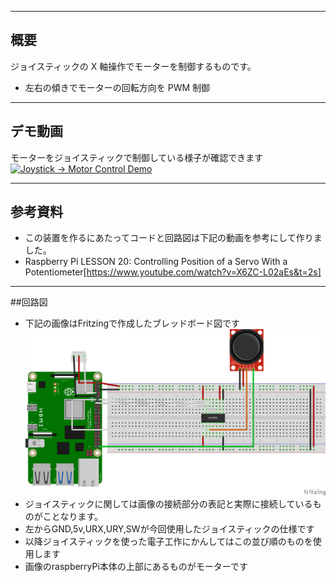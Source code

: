 

---

## 概要
ジョイスティックの X 軸操作でモーターを制御するものです。  
- 左右の傾きでモーターの回転方向を PWM 制御 
---

## デモ動画
モーターをジョイスティックで制御している様子が確認できます
[![Joystick → Motor Control Demo](https://img.youtube.com/vi/7BHZJv9Ya_I/0.jpg)](https://www.youtube.com/watch?v=7BHZJv9Ya_I)

---
## 参考資料
- この装置を作るにあたってコードと回路図は下記の動画を参考にして作りました。
- Raspberry Pi LESSON 20: Controlling Position of a Servo With a Potentiometer[https://www.youtube.com/watch?v=X6ZC-L02aEs&t=2s]

---

##回路図
- 下記の画像はFritzingで作成したブレッドボード図です
![モーター回路図](motor.png)
- ジョイスティックに関しては画像の接続部分の表記と実際に接続しているものがことなります。 
- 左からGND,5v,URX,URY,SWが今回使用したジョイスティックの仕様です
- 以降ジョイスティックを使った電子工作にかんしてはこの並び順のものを使用します
- 画像のraspberryPi本体の上部にあるものがモーターです


